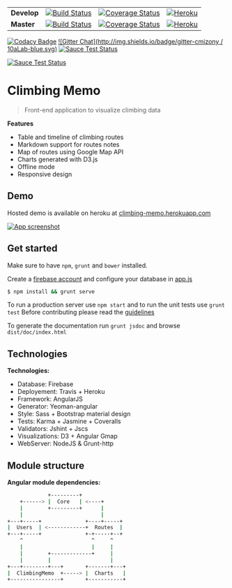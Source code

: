 | | | | |
|---|---|---|---|
| **Develop** | [![Build Status](https://travis-ci.org/10alab/Siurana.svg?branch=develop)](https://travis-ci.org/10alab/Siurana) | [![Coverage Status](https://coveralls.io/repos/10alab/Siurana/badge.svg?branch=develop&service=github)](https://coveralls.io/github/10alab/Siurana?branch=develop) | [![Heroku](https://heroku-badge.herokuapp.com/?app=test-climbing-memo&style=flat)](https://test-climbing-memo.herokuapp.com) |
| **Master** | [![Build Status](https://travis-ci.org/10alab/Siurana.svg?branch=master)](https://travis-ci.org/10alab/Siurana) | [![Coverage Status](https://coveralls.io/repos/10alab/Siurana/badge.svg?branch=master&service=github)](https://coveralls.io/github/10alab/Siurana?branch=master) | [![Heroku](https://heroku-badge.herokuapp.com/?app=climbing-memo&style=flat)](https://climbing-memo.herokuapp.com) |

[![Codacy Badge](https://api.codacy.com/project/badge/82b99cbb621d4ee6ae23826ec798d7cd)](https://www.codacy.com/app/cmizony/Siurana)
[![Gitter Chat](http://img.shields.io/badge/gitter-cmizony / 10aLab-blue.svg)](https://gitter.im/cmizony/10aLab)
[![Sauce Test Status](https://saucelabs.com/buildstatus/cmizony)](https://saucelabs.com/u/cmizony)

[![Sauce Test Status](https://saucelabs.com/browser-matrix/cmizony.svg)](https://saucelabs.com/u/cmizony)

# Climbing Memo

> Front-end application to visualize climbing data

**Features**
* Table and timeline of climbing routes
* Markdown support for routes notes
* Map of routes using Google Map API
* Charts generated with D3.js
* Offline mode
* Responsive design

Demo
-----

Hosted demo is available on heroku at [climbing-memo.herokuapp.com](http://climbing-memo.herokuapp.com/)

[![App screenshot](http://goo.gl/kaM5Sw)](http://climbing-memo.herokuapp.com)

Get started
-----

Make sure to have `npm`, `grunt` and `bower` installed.

Create a [firebase account](https://www.firebase.com/) and configure your database in [app.js](app/scripts/app.js#L30)


```sh
$ npm install && grunt serve
```

To run a production server use `npm start` and to run the unit tests use `grunt test`
Before contributing please read the [guidelines](https://github.com/10alab/Siurana/blob/develop/CONTRIBUTION.md)

To generate the documentation run `grunt jsdoc` and browse `dist/doc/index.html`

Technologies
-----

**Technologies:**

* Database:        Firebase
* Deployement:     Travis + Heroku
* Framework:       AngularJS
* Generator:       Yeoman-angular
* Style:           Sass + Bootstrap material design
* Tests:           Karma + Jasmine + Coveralls
* Validators:      Jshint + Jscs
* Visualizations:  D3 + Angular Gmap
* WebServer:       NodeJS & Grunt-http

Module structure
-----

**Angular module dependencies:**

```sh
             +---------+
    +------> |  Core   | <----+
    |        +---------+      |
    |                         |
+---+-----+              +----+-----+
|  Users  | <------------+  Routes  |
+---+-----+              +-+-----+--+
    ^                      ^     ^
    |                      |     |
    |        +-------------+     |
    |        |                   |
+---+--------+---+       +-------+---+
|  ClimbingMemo  +-----> |  Charts   |
+----------------+       +-----------+
```
